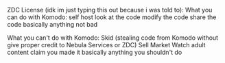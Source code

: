 ZDC License (idk im just typing this out because i was told to):
What you can do with Komodo:
self host
look at the code
modify the code
share the code
basically anything not bad

What you can't do with Komodo:
Skid (stealing code from Komodo without give proper credit to Nebula Services or ZDC)
Sell
Market
Watch adult content
claim you made it
basically anything you shouldn't do
